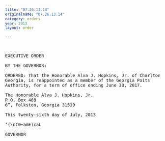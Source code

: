 ```yaml
---
title: "07.26.13.14"
originalname: "07.26.13.14"
category: orders
year: 2013
layout: order

---
```

<pre>
 

EXECUTIVE ORDER

BY THE GOVERNOR:

ORDERED: That the Honorable Alva J. Hopkins, Jr. of Charlton County,
Georgia, is reappointed as a member of the Georgia Poits
Authority, for a term of office ending June 30, 2017.

The Honorable Alva J. Hopkins, Jr.
P.O. Box 488
6”, Folkston, Georgia 31539

This twenty-sixth day of July, 2013

‘(\nI0~amE)caL

GOVERNOR

</pre>
